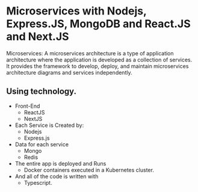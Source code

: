 # Microservices with Nodejs, Express.JS, MongoDB and React.JS and Next.JS

Microservices: A microservices architecture is a type of application architecture where the application is developed as a collection of services. It provides the framework to develop, deploy, and maintain microservices architecture diagrams and services independently.

## Using technology. 

- Front-End
  - ReactJS
  - NextJS
- Each Service is Created by: 
    - Nodejs
    - Express.js
- Data for each service 
    - Mongo
    - Redis
- The entire app is deployed and Runs 
    - Docker containers executed in a Kubernetes cluster.
- And all of the code is written with 
   - Typescript.

